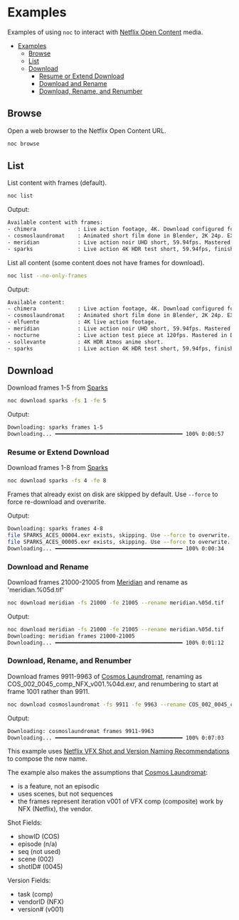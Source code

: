 # Examples

Examples of using `noc` to interact with [Netflix Open Content](https://opencontent.netflix.com/) media.

- [Examples](#examples)
  - [Browse](#browse)
  - [List](#list)
  - [Download](#download)
    - [Resume or Extend Download](#resume-or-extend-download)
    - [Download and Rename](#download-and-rename)
    - [Download, Rename, and Renumber](#download-rename-and-renumber)

## Browse

Open a web browser to the Netflix Open Content URL.

```bash
noc browse
```

## List

List content with frames (default).

```bash
noc list
```

Output:

```bash
Available content with frames:
- chimera             : Live action footage, 4K. Download configured for the 23.98fps frame rate version. TIFF files.
- cosmoslaundromat    : Animated short film done in Blender, 2K 24p. EXR files.
- meridian            : Live action noir UHD short, 59.94fps. Mastered in Dolby Vision HDR. TIFF files.
- sparks              : Live action 4K HDR test short, 59.94fps, finished at 4000 nits. ACES EXR files.
```

List all content (some content does not have frames for download).

```bash
noc list --no-only-frames
```

Output:

```bash
Available content:
- chimera             : Live action footage, 4K. Download configured for the 23.98fps frame rate version. TIFF files.
- cosmoslaundromat    : Animated short film done in Blender, 2K 24p. EXR files.
- elfuente            : 4K live action footage.
- meridian            : Live action noir UHD short, 59.94fps. Mastered in Dolby Vision HDR. TIFF files.
- nocturne            : Live action test piece at 120fps. Mastered in Dolby Vision HDR and Dolby Atmos.
- sollevante          : 4K HDR Atmos anime short.
- sparks              : Live action 4K HDR test short, 59.94fps, finished at 4000 nits. ACES EXR files.
```

## Download

Download frames 1-5 from [Sparks](https://opencontent.netflix.com/#h.d0oh6u8prqhe)

```bash
noc download sparks -fs 1 -fe 5
```

Output:

```bash
Downloading: sparks frames 1-5
Downloading... ━━━━━━━━━━━━━━━━━━━━━━━━━━━━━━━━━━━━━━━━ 100% 0:00:57
```

### Resume or Extend Download

Download frames 1-8 from [Sparks](https://opencontent.netflix.com/#h.d0oh6u8prqhe)

```bash
noc download sparks -fs 4 -fe 8
```

Frames that already exist on disk are skipped by default. Use `--force` to force re-download and overwrite.

Output:

```bash
Downloading: sparks frames 4-8
file SPARKS_ACES_00004.exr exists, skipping. Use --force to overwrite.
file SPARKS_ACES_00005.exr exists, skipping. Use --force to overwrite.
Downloading... ━━━━━━━━━━━━━━━━━━━━━━━━━━━━━━━━━━━━━━━━ 100% 0:00:34
```

### Download and Rename

Download frames 21000-21005 from [Meridian](https://opencontent.netflix.com/#h.fzfk5hndrb9w) and rename as 'meridian.%05d.tif'

```bash
noc download meridian -fs 21000 -fe 21005 --rename meridian.%05d.tif
```

Output:

```bash
noc download meridian -fs 21000 -fe 21005 --rename meridian.%05d.tif
Downloading: meridian frames 21000-21005
Downloading... ━━━━━━━━━━━━━━━━━━━━━━━━━━━━━━━━━━━━━━━━ 100% 0:01:12
```

### Download, Rename, and Renumber

Download frames 9911-9963 of [Cosmos Laundromat](https://opencontent.netflix.com/#h.uyzoa2bivz2j), renaming as COS_002_0045_comp_NFX_v001.%04d.exr, and renumbering to start at frame 1001 rather than 9911.

```bash
noc download cosmoslaundromat -fs 9911 -fe 9963 --rename COS_002_0045_comp_NFX_v001.%04d.exr --renumber 1001
```

Output:

```bash
Downloading: cosmoslaundromat frames 9911-9963
Downloading... ━━━━━━━━━━━━━━━━━━━━━━━━━━━━━━━━━━━━━━━━ 100% 0:07:03
```

This example uses [Netflix VFX Shot and Version Naming Recommendations](https://partnerhelp.netflixstudios.com/hc/en-us/articles/360057627473-VFX-Shot-and-Version-Naming-Recommendations) to compose the new name.

The example also makes the assumptions that [Cosmos Laundromat](https://opencontent.netflix.com/#h.uyzoa2bivz2j):

- is a feature, not an episodic
- uses scenes, but not sequences
- the frames represent iteration v001 of VFX comp (composite) work by NFX (Netflix), the vendor.

Shot Fields:

- showID (COS)
- episode (n/a)
- seq (not used)
- scene (002)
- shotID# (0045)

Version Fields:

- task (comp)
- vendorID (NFX)
- version# (v001)
